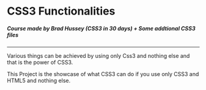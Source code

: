 # CSS3 Functionalities

##### Course made by Brad Hussey (CSS3 in 30 days) + Some addtional CSS3 files

<hr />

Various things can be achieved by using only Css3 and nothing else and that is the power of CSS3.

This Project is the showcase of what CSS3 can do if you use only CSS3 and HTML5 and nothing else.
